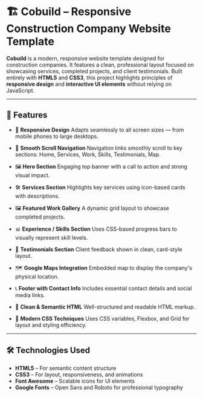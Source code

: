 # 🏗️ Cobuild – Responsive Construction Company Website Template

**Cobuild** is a modern, responsive website template designed for construction companies. It features a clean, professional layout focused on showcasing services, completed projects, and client testimonials. Built entirely with **HTML5** and **CSS3**, this project highlights principles of **responsive design** and **interactive UI elements** without relying on JavaScript.

---

## 📌 Features

* 📱 **Responsive Design**
  Adapts seamlessly to all screen sizes — from mobile phones to large desktops.

* 🧭 **Smooth Scroll Navigation**
  Navigation links smoothly scroll to key sections: Home, Services, Work, Skills, Testimonials, Map.

* 🖼️ **Hero Section**
  Engaging top banner with a call to action and strong visual impact.

* 🛠️ **Services Section**
  Highlights key services using icon-based cards with descriptions.

* 🖼️ **Featured Work Gallery**
  A dynamic grid layout to showcase completed projects. 

* 📊 **Experience / Skills Section**
  Uses CSS-based progress bars to visually represent skill levels.

* 💬 **Testimonials Section**
  Client feedback shown in clean, card-style layout.

* 🗺️ **Google Maps Integration**
  Embedded map to display the company's physical location.

* 📞 **Footer with Contact Info**
  Includes essential contact details and social media links.

* 🧼 **Clean & Semantic HTML**
  Well-structured and readable HTML markup.

* 🎨 **Modern CSS Techniques**
  Uses CSS variables, Flexbox, and Grid for layout and styling efficiency.

---

## 🛠️ Technologies Used

* **HTML5** – For semantic content structure
* **CSS3** – For layout, responsiveness, and animations
* **Font Awesome** – Scalable icons for UI elements
* **Google Fonts** – Open Sans and Roboto for professional typography

